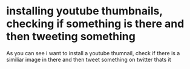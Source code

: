 # installing youtube thumbnails, checking if something is there and then tweeting something

As you can see i want to install a youtube thumnail, check if there is a similiar image in there and then tweet something on twitter
thats it
